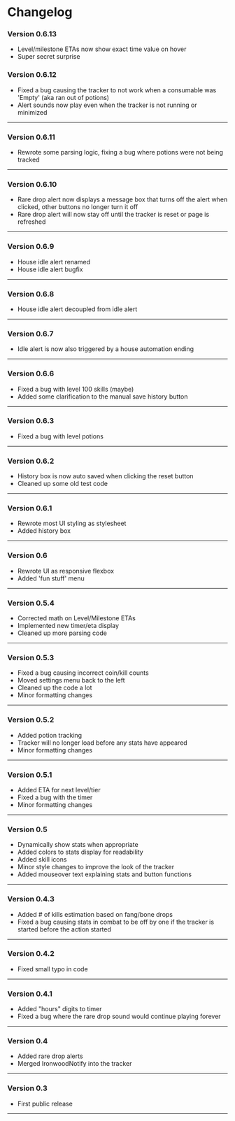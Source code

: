 # Changelog

### Version 0.6.13
- Level/milestone ETAs now show exact time value on hover
- Super secret surprise


### Version 0.6.12
- Fixed a bug causing the tracker to not work when a consumable was 'Empty' (aka ran out of potions)
- Alert sounds now play even when the tracker is not running or minimized

---

### Version 0.6.11
- Rewrote some parsing logic, fixing a bug where potions were not being tracked
---

### Version 0.6.10
- Rare drop alert now displays a message box that turns off the alert when clicked, other buttons no longer turn it off
- Rare drop alert will now stay off until the tracker is reset or page is refreshed
---

### Version 0.6.9
- House idle alert renamed
- House idle alert bugfix
---

### Version 0.6.8
- House idle alert decoupled from idle alert
---

### Version 0.6.7
- Idle alert is now also triggered by a house automation ending
---

### Version 0.6.6
- Fixed a bug with level 100 skills (maybe)
- Added some clarification to the manual save history button
---

### Version 0.6.3
- Fixed a bug with level potions
---

### Version 0.6.2
- History box is now auto saved when clicking the reset button
- Cleaned up some old test code
---

### Version 0.6.1
- Rewrote most UI styling as stylesheet
- Added history box
---

### Version 0.6

- Rewrote UI as responsive flexbox
- Added 'fun stuff' menu
---


### Version 0.5.4

- Corrected math on Level/Milestone ETAs
- Implemented new timer/eta display
- Cleaned up more parsing code
---

### Version 0.5.3

- Fixed a bug causing incorrect coin/kill counts
- Moved settings menu back to the left
- Cleaned up the code a lot
- Minor formatting changes
---

### Version 0.5.2

- Added potion tracking
- Tracker will no longer load before any stats have appeared
- Minor formatting changes
---

### Version 0.5.1

- Added ETA for next level/tier
- Fixed a bug with the timer
- Minor formatting changes
---

### Version 0.5

- Dynamically show stats when appropriate
- Added colors to stats display for readability
- Added skill icons
- Minor style changes to improve the look of the tracker
- Added mouseover text explaining stats and button functions
---

### Version 0.4.3

- Added # of kills estimation based on fang/bone drops
- Fixed a bug causing stats in combat to be off by one if the tracker is started before the action started 
---

### Version 0.4.2

- Fixed small typo in code
---

### Version 0.4.1

- Added "hours" digits to timer
- Fixed a bug where the rare drop sound would continue playing forever
---

### Version 0.4
- Added rare drop alerts
- Merged IronwoodNotify into the tracker
---

### Version 0.3
- First public release
---



